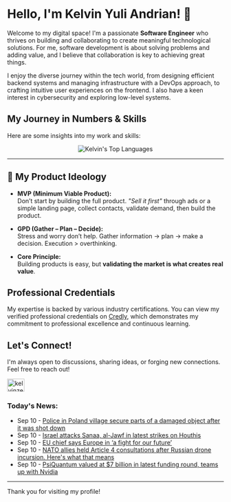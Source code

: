 # Hello, I'm Kelvin Yuli Andrian! 👋

Welcome to my digital space! I'm a passionate **Software Engineer** who thrives on building and collaborating to create meaningful technological solutions. For me, software development is about solving problems and adding value, and I believe that collaboration is key to achieving great things.

I enjoy the diverse journey within the tech world, from designing efficient backend systems and managing infrastructure with a DevOps approach, to crafting intuitive user experiences on the frontend. I also have a keen interest in cybersecurity and exploring low-level systems.

## My Journey in Numbers & Skills

Here are some insights into my work and skills:

<p align="center">
  <img src="https://github-readme-stats.vercel.app/api/top-langs/?username=kelvinzer0&layout=compact&theme=radical" alt="Kelvin's Top Languages" />
</p>

---

## 🚀 My Product Ideology

- **MVP (Minimum Viable Product):**  
  Don’t start by building the full product. *"Sell it first"* through ads or a simple landing page, collect contacts, validate demand, then build the product.

- **GPD (Gather – Plan – Decide):**  
  Stress and worry don’t help. Gather information → plan → make a decision. Execution > overthinking.

- **Core Principle:**  
  Building products is easy, but **validating the market is what creates real value**.

## Professional Credentials

My expertise is backed by various industry certifications. You can view my verified professional credentials on [Credly](https://www.credly.com/users/kelvin-yuli-andrian/badges), which demonstrates my commitment to professional excellence and continuous learning.

## Let's Connect!

I'm always open to discussions, sharing ideas, or forging new connections. Feel free to reach out!

<p align="left">
    <a href="https://linkedin.com/in/kelvinzero" target="blank"><img align="center" src="https://cdn.jsdelivr.net/npm/simple-icons@3.0.1/icons/linkedin.svg" alt="kelvinzero" height="30" width="40" /></a>
</p>

### Today's News:

<!-- feed start -->
- Sep 10 - [Police in Poland village secure parts of a damaged object after it was shot down](https://www.yahoo.com/news/videos/police-poland-village-secure-parts-145744765.html)
- Sep 10 - [Israel attacks Sanaa, al-Jawf in latest strikes on Houthis](https://www.yahoo.com/news/articles/israel-strikes-yemens-sanaa-houthi-142219669.html)
- Sep 10 - [EU chief says Europe in ‘a fight for our future’](https://www.yahoo.com/news/articles/eu-chief-says-europe-fight-141330498.html)
- Sep 10 - [NATO allies held Article 4 consultations after Russian drone incursion. Here's what that means](https://www.yahoo.com/news/articles/nato-allies-held-article-4-125933772.html)
- Sep 10 - [PsiQuantum valued at $7 billion in latest funding round, teams up with Nvidia](https://finance.yahoo.com/news/psiquantum-valued-7-billion-latest-110302668.html)
<!-- feed end -->

---

Thank you for visiting my profile!
